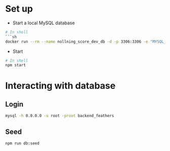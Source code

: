 # Set up

- Start a local MySQL database
```sh
# In shell
```sh
docker run --rm --name nollning_score_dev_db -d -p 3306:3306 -e "MYSQL_DATABASE=backend_feathers" -e "MYSQL_ROOT_PASSWORD=root" mysql:5.7.24
```

- Start
```sh
# In shell
npm start
```


# Interacting with database
## Login
```sh
mysql -h 0.0.0.0 -u root -proot backend_feathers
```

## Seed
```sh
npm run db:seed
```

